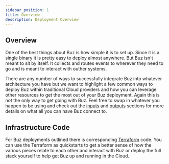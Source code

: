 ```yaml
---
sidebar_position: 1
title: Overview
description: Deployment Overview
---
```


## Overview
One of the best things about Buz is how simple it is to set up. Since it is a single binary it is pretty easy to deploy almost anywhere. But Buz isn't meant to sit by itself. It collects and routes events to wherever they need to go and is meant to interact with outher systems.

There are any number of ways to successfully integrate Buz into whatever architecture you have but we want to highlight a few common ways to deploy Buz within traditional Cloud providers and how you can leverage other resources to get the most out of your Buz deployment. Again this is not the only way to get going with Buz. Feel free to swap in whatever you happen to be using and check out the [inputs](inputs/overview.md) and [outputs](outputs.overview.md) sections for more details on what all you can have Buz connect to.

## Infrastructure Code
For Buz deployments outlined there is corresponding [Terraform](https://www.terraform.io/) code. You can use the Terraform as quickstarts to get a better sense of how the various pieces relate to each other and interact with Buz or deploy the full stack yourself to help get Buz up and running in the Cloud.